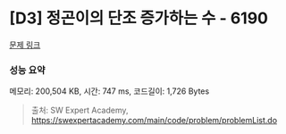 # [D3] 정곤이의 단조 증가하는 수 - 6190 

[문제 링크](https://swexpertacademy.com/main/code/problem/problemDetail.do?contestProbId=AWcPjEuKAFgDFAU4) 

### 성능 요약

메모리: 200,504 KB, 시간: 747 ms, 코드길이: 1,726 Bytes



> 출처: SW Expert Academy, https://swexpertacademy.com/main/code/problem/problemList.do